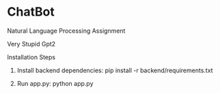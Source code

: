 # ChatBot
Natural Language Processing Assignment

Very Stupid Gpt2

Installation Steps
1. Install backend dependencies:
pip install -r backend/requirements.txt

2. Run app.py:
python app.py
